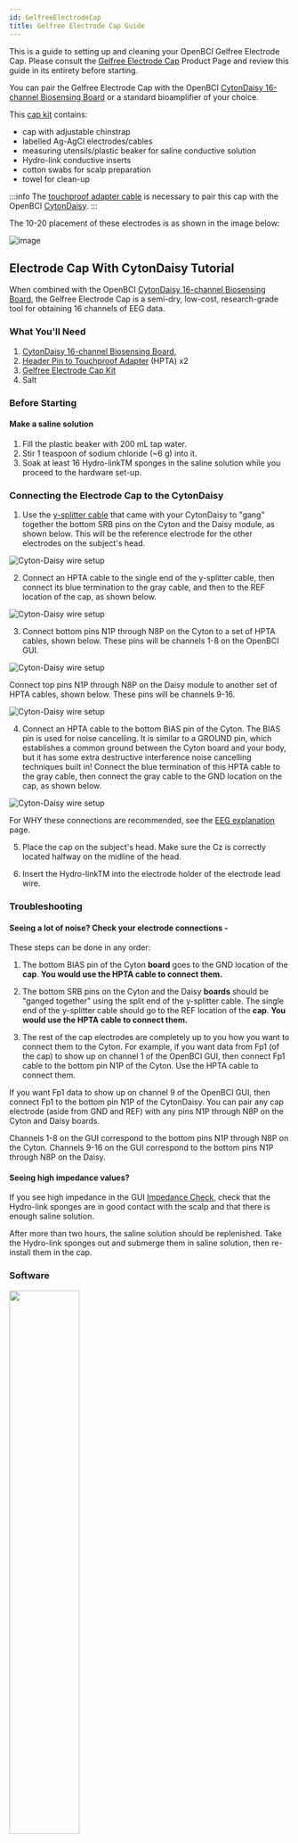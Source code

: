 ```yaml
---
id: GelfreeElectrodeCap
title: Gelfree Electrode Cap Guide
---
```


This is a guide to setting up and cleaning your OpenBCI Gelfree Electrode Cap. Please consult the [Gelfree Electrode Cap](https://shop.openbci.com/collections/frontpage/products/gelfree-bci-cap-kit?variant=40785117249694)
Product Page and review this guide in its entirety before starting.

You can pair the Gelfree Electrode Cap with the OpenBCI [CytonDaisy 16-channel Biosensing Board](https://shop.openbci.com/collections/frontpage/products/cyton-daisy-biosensing-boards-16-channel)
or a standard bioamplifier of your choice.

This [cap kit](https://shop.openbci.com/products/gelfree-bci-cap-kit) contains:

- cap with adjustable chinstrap
- labelled Ag-AgCl electrodes/cables
- measuring utensils/plastic beaker for saline conductive solution
- Hydro-link conductive inserts
- cotton swabs for scalp preparation
- towel for clean-up

:::info
The [touchproof adapter cable](https://shop.openbci.com/collections/frontpage/products/touch-proof-electrode-cable-adapter?variant=31007211715) is necessary to pair this cap with the OpenBCI [CytonDaisy](https://shop.openbci.com/collections/frontpage/products/cyton-daisy-biosensing-boards-16-channel).
:::

The 10-20 placement of these electrodes is as shown in the image below:

![image](../../assets/HeadwareImages/gelfree_electrode_cap_diagram_1020.png)

## Electrode Cap With CytonDaisy Tutorial

When combined with the OpenBCI [CytonDaisy 16-channel Biosensing Board](https://shop.openbci.com/collections/frontpage/products/cyton-daisy-biosensing-boards-16-channel),
the Gelfree Electrode Cap is a semi-dry, low-cost, research-grade tool for obtaining 16 channels of EEG data.

### What You'll Need

1.  [CytonDaisy 16-channel Biosensing Board,](https://shop.openbci.com/collections/frontpage/products/cyton-daisy-biosensing-boards-16-channel)
2.  [Header Pin to Touchproof Adapter](https://shop.openbci.com/collections/frontpage/products/touch-proof-electrode-cable-adapter) (HPTA) x2
3.  [Gelfree Electrode Cap Kit](https://shop.openbci.com/collections/frontpage/products/gelfree-bci-cap-kit)
4.  Salt

### Before Starting

#### Make a saline solution

1. Fill the plastic beaker with 200 mL tap water.
2. Stir 1 teaspoon of sodium chloride (~6 g) into it.
3. Soak at least 16 Hydro-linkTM sponges in the saline solution while you proceed to the hardware set-up.

### Connecting the Electrode Cap to the CytonDaisy

1. Use the [y-splitter cable](../../../GettingStarted/Boards/DaisyGS/#2-y-splitter-cable) that came with your CytonDaisy to "gang" together the bottom SRB pins on the Cyton and the Daisy module, as shown below. This will be the reference electrode for the other electrodes on the subject's head.

![Cyton-Daisy wire setup](../../assets/HeadwareImages/gelfree_electrode_cap_2.jpg)

2. Connect an HPTA cable to the single end of the y-splitter cable, then connect its blue termination to the gray cable, and then to the REF location of the cap, as shown below.

![Cyton-Daisy wire setup](../../assets/HeadwareImages/gelfree_electrode_cap_4and5and6.jpg)

3. Connect bottom pins N1P through N8P on the Cyton to a set of HPTA cables, shown below. These pins will be channels 1-8 on the OpenBCI GUI.

![Cyton-Daisy wire setup](../../assets/HeadwareImages/gelfree_electrode_cap_1.jpg)

Connect top pins N1P through N8P on the Daisy module to another set of HPTA cables, shown below. These pins will be channels 9-16.

![Cyton-Daisy wire setup](../../assets/HeadwareImages/gelfree_electrode_cap_3.jpg)

4. Connect an HPTA cable to the bottom BIAS pin of the Cyton. The BIAS pin is used for noise cancelling. It is similar to a GROUND pin, which establishes a common ground between the Cyton board and your body, but it has some extra destructive interference noise cancelling techniques built in! Connect the blue termination of this HPTA cable to the gray cable, then connect the gray cable to the GND location on the cap, as shown below.

![Cyton-Daisy wire setup](../../assets/HeadwareImages/gelfree_electrode_cap_7and8and9.jpg)

For WHY these connections are recommended, see the [EEG explanation](../../GettingStarted/Biosensing-Setups/01-EEG-Setup.md) page.

5. Place the cap on the subject's head. Make sure the Cz is correctly located halfway on the midline of the head.

6. Insert the Hydro-linkTM into the electrode holder of the electrode lead wire.

### Troubleshooting

#### Seeing a lot of noise? Check your electrode connections -

These steps can be done in any order:

1. The bottom BIAS pin of the Cyton **board** goes to the GND location of the **cap**. **You would use the HPTA cable to connect them.**

2. The bottom SRB pins on the Cyton and the Daisy **boards** should be "ganged together" using the split end of the y-splitter cable.
   The single end of the y-splitter cable should go to the REF location of the **cap**. **You would use the HPTA cable to connect them.**

3. The rest of the cap electrodes are completely up to you how you want to connect them to the Cyton. For example, if you want data from Fp1 (of the cap) to show up on channel 1 of the OpenBCI GUI, then connect Fp1 cable to the bottom pin N1P of the Cyton. Use the HPTA cable to connect them.

If you want Fp1 data to show up on channel 9 of the OpenBCI GUI, then connect Fp1 to the bottom pin N1P of the CytonDaisy. You can pair any cap electrode (aside from GND and REF) with any pins N1P through N8P on the Cyton and Daisy boards.

Channels 1-8 on the GUI correspond to the bottom pins N1P through N8P on the Cyton.
Channels 9-16 on the GUI correspond to the bottom pins N1P through N8P on the Daisy.

#### Seeing high impedance values?

If you see high impedance in the GUI [Impedance Check](https://docs.openbci.com/Software/OpenBCISoftware/GUIWidgets/#other-settings), check that the Hydro-link sponges are in good contact with the scalp and that there is enough saline solution.

After more than two hours, the saline solution should be replenished. Take the Hydro-link sponges out and submerge them in saline solution, then re-install them in the cap.

### Software

<img src="https://github.com/openbci-archive/Docs/blob/master/assets/images/GUI-V4-Screenshot.jpg?raw=true" width="50%" />

Head over to the OpenBCI GUI [tutorial](../../Software/OpenBCISoftware/01-OpenBCI_GUI.md) to set up your free live-streaming software.

### Use Cases for OpenBCI GUI

- OpenBCI device owners want to visualize their brainwaves!
- Many researchers, hackers, and students who purchase OpenBCI devices want to use them to acquire data as soon as their device arrives.
- Users use macOS, Windows, and Linux to acquire data
- Users want to filter incoming data in real time.
- Users want to make their own experiments to test their theories or duplicate state-of-the-art research at home.
- Users sometimes struggle to get prerequisites properly installed to get data on their own from OpenBCI Cyton and Ganglion.
- Users want to stream data into their own custom applications, such as MATLAB.

### What You Can Do with OpenBCI GUI and Software Stack

- Visualize data from every OpenBCI device: Ganglion, Cyton, and Cyton with Daisy.
- Playback files using the GUI.
- Run as a native application on macOS, Windows, and Linux.
- Apply filters and other data processing tools to quickly clean raw data in real time.
- Use the GUI as a networking system to move data out of the GUI into other apps over UDP, OSC, LSL, and Serial.
- Send data to [MATLAB](../../Software/CompatibleThirdPartySoftware/01-Matlab.md), Neuropype (using LSL), and other [third-party software.](../../Software/SoftwareLanding.md)
- Analyze data with [Python and Brainflow](../../ForDevelopers/01-SoftwareDevelopment.md#brainflow---python).
- [Create a widget framework](../../Software/OpenBCISoftware/02_GUI_Widget_Guide.md#custom-widget) that allows users to create their own experiments.
- Output data into a saved file for later offline processing.
- [Customize the layout](../../Software/OpenBCISoftware/01-OpenBCI_GUI.md#customize-your-layout), change the gain, toggle on/off, and check impedance of individual channels of the CytonDaisy board (or any connected OpenBCI board) directly in the GUI!
- Access [OpenBCI GUI's built-in widgets](../../Software/OpenBCISoftware/02_GUI_Widget_Guide.md) such as Band Power, Spectrogram, Accelerometer, EEG Head Plot, and much more.

  **If you just want to visualize EEG, EMG, or ECG data (and do some basic analysis) and save the data to start with, download the standalone [OpenBCI GUI](https://openbci.com/index.php/downloads) and connect it to an OpenBCI Cyton, CytonDaisy, or Ganglion!**

## Electrode Cap Care and Cleaning Guide

A routine schedule for cleaning and disinfecting the Electrode
Cap ensures accurate EEG signals and the reuse of
electrodes between different participants. Furthermore, you will
preserve the excellent characteristics of your electrodes and will
ensure a long product life.

#### Cleaning and Storage

After the measurement is finished, disconnect the electrode connectors from the CytonDaisy board. Remove the electrode holders from the bases on the cap.

1. Take the Hydro-linkTM sponges out of the holders and wash the Hydro-linkTM with tap water at least three times, squeezing out the water during each wash. Then let the Hydro-linkTM dry in air.
2. Rinse the electrode holders and the Gelfree BCI cap with tap water.
3. Ensure that everything is dry before storing it in a dry place away from sunlight.

Cleaning frequency: after each use.

#### Disinfection:

Disinfection should be carried out only after the cleaning procedure and only when necessary. Please consider hygienic measures recommended by your local authorities.
It is recommended to use a very low concentration of disinfectant solution to disinfect the Gelfree BCI cap, electrodes, and Hydro-linkTM. Please follow the instructions provided by the manufacturer of the selected disinfectant solution. Only apply the minimum concentration and minimum soaking time required. Make sure that the items to be disinfected are fully covered with a fairly diluted disinfectant. After disinfection, thoroughly rinse the items with distilled water and let them dry in air.
The recommended disinfectants are as follows: Perfektan TB (Dr. Schumacher GmbH), Envirocide (Metrex), Metricide (Metrex), Cavicide (Metrex), or just diluted household bleach. If you are unable to purchase the brands mentioned above in your region, a disinfecting product with similar proportions and active ingredients is recommended.

## Technical Specifications

| Metric                    | Values                |
| ------------------------- | --------------------- |
| AC Impedance              | < 2.5 kΩ·cm2 at 10 Hz |
| DC offset voltage         | < 30 mV               |
| Potential Drift           | < ±5 mV/10min         |
| Electrode-scalp impedance | < 20 kΩ (at 10 Hz)    |

Questions, comments, suggestions? Email [support@openbci.com](mailto:support@openbci.com)

